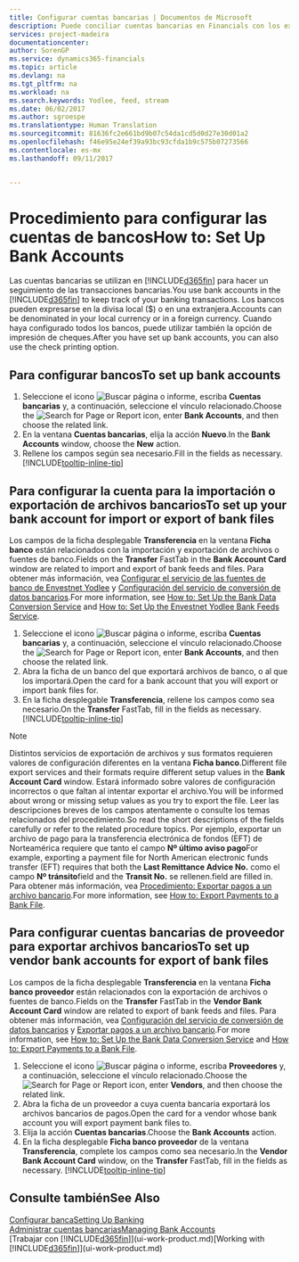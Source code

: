 ```yaml
---
title: Configurar cuentas bancarias | Documentos de Microsoft
description: Puede conciliar cuentas bancarias en Financials con los extractos del banco.
services: project-madeira
documentationcenter: 
author: SorenGP
ms.service: dynamics365-financials
ms.topic: article
ms.devlang: na
ms.tgt_pltfrm: na
ms.workload: na
ms.search.keywords: Yodlee, feed, stream
ms.date: 06/02/2017
ms.author: sgroespe
ms.translationtype: Human Translation
ms.sourcegitcommit: 81636fc2e661bd9b07c54da1cd5d0d27e30d01a2
ms.openlocfilehash: f46e95e24ef39a93bc93cfda1b9c575b07273566
ms.contentlocale: es-mx
ms.lasthandoff: 09/11/2017


---
```

# <a name="how-to-set-up-bank-accounts"></a><span data-ttu-id="c4a15-103">Procedimiento para configurar las cuentas de bancos</span><span class="sxs-lookup"><span data-stu-id="c4a15-103">How to: Set Up Bank Accounts</span></span>
<span data-ttu-id="c4a15-104">Las cuentas bancarias se utilizan en [!INCLUDE[d365fin](includes/d365fin_md.md)] para hacer un seguimiento de las transacciones bancarias.</span><span class="sxs-lookup"><span data-stu-id="c4a15-104">You use bank accounts in the [!INCLUDE[d365fin](includes/d365fin_md.md)] to keep track of your banking transactions.</span></span> <span data-ttu-id="c4a15-105">Los bancos pueden expresarse en la divisa local ($) o en una extranjera.</span><span class="sxs-lookup"><span data-stu-id="c4a15-105">Accounts can be denominated in your local currency or in a foreign currency.</span></span> <span data-ttu-id="c4a15-106">Cuando haya configurado todos los bancos, puede utilizar también la opción de impresión de cheques.</span><span class="sxs-lookup"><span data-stu-id="c4a15-106">After you have set up bank accounts, you can also use the check printing option.</span></span>

## <a name="to-set-up-bank-accounts"></a><span data-ttu-id="c4a15-107">Para configurar bancos</span><span class="sxs-lookup"><span data-stu-id="c4a15-107">To set up bank accounts</span></span>
1. <span data-ttu-id="c4a15-108">Seleccione el icono ![Buscar página o informe](media/ui-search/search_small.png "icono Buscar página o informe"), escriba **Cuentas bancarias** y, a continuación, seleccione el vínculo relacionado.</span><span class="sxs-lookup"><span data-stu-id="c4a15-108">Choose the ![Search for Page or Report](media/ui-search/search_small.png "Search for Page or Report icon") icon, enter **Bank Accounts**, and then choose the related link.</span></span>
2. <span data-ttu-id="c4a15-109">En la ventana **Cuentas bancarias**, elija la acción **Nuevo**.</span><span class="sxs-lookup"><span data-stu-id="c4a15-109">In the **Bank Accounts** window, choose the **New** action.</span></span>
3. <span data-ttu-id="c4a15-110">Rellene los campos según sea necesario.</span><span class="sxs-lookup"><span data-stu-id="c4a15-110">Fill in the fields as necessary.</span></span> [!INCLUDE[tooltip-inline-tip](includes/tooltip-inline-tip_md.md)]

## <a name="to-set-up-your-bank-account-for-import-or-export-of-bank-files"></a><span data-ttu-id="c4a15-111">Para configurar la cuenta para la importación o exportación de archivos bancarios</span><span class="sxs-lookup"><span data-stu-id="c4a15-111">To set up your bank account for import or export of bank files</span></span>
<span data-ttu-id="c4a15-112">Los campos de la ficha desplegable **Transferencia** en la ventana **Ficha banco** están relacionados con la importación y exportación de archivos o fuentes de banco.</span><span class="sxs-lookup"><span data-stu-id="c4a15-112">Fields on the **Transfer** FastTab in the **Bank Account Card** window are related to import and export of bank feeds and files.</span></span> <span data-ttu-id="c4a15-113">Para obtener más información, vea [Configurar el servicio de las fuentes de banco de Envestnet Yodlee](bank-how-setup-bank-data-conversion-service.md) y [Configuración del servicio de conversión de datos bancarios](bank-how-setup-bank-statement-service.md).</span><span class="sxs-lookup"><span data-stu-id="c4a15-113">For more information, see [How to: Set Up the Bank Data Conversion Service](bank-how-setup-bank-data-conversion-service.md) and [How to: Set Up the Envestnet Yodlee Bank Feeds Service](bank-how-setup-bank-statement-service.md).</span></span>

1. <span data-ttu-id="c4a15-114">Seleccione el icono ![Buscar página o informe](media/ui-search/search_small.png "icono Buscar página o informe"), escriba **Cuentas bancarias** y, a continuación, seleccione el vínculo relacionado.</span><span class="sxs-lookup"><span data-stu-id="c4a15-114">Choose the ![Search for Page or Report](media/ui-search/search_small.png "Search for Page or Report icon") icon, enter **Bank Accounts**, and then choose the related link.</span></span>
2. <span data-ttu-id="c4a15-115">Abra la ficha de un banco del que exportará archivos de banco, o al que los importará.</span><span class="sxs-lookup"><span data-stu-id="c4a15-115">Open the card for a bank account that you will export or import bank files for.</span></span>
3. <span data-ttu-id="c4a15-116">En la ficha desplegable **Transferencia**, rellene los campos como sea necesario.</span><span class="sxs-lookup"><span data-stu-id="c4a15-116">On the **Transfer** FastTab, fill in the fields as necessary.</span></span> [!INCLUDE[tooltip-inline-tip](includes/tooltip-inline-tip_md.md)]

> [!NOTE]  
>   <span data-ttu-id="c4a15-117">Distintos servicios de exportación de archivos y sus formatos requieren valores de configuración diferentes en la ventana **Ficha banco**.</span><span class="sxs-lookup"><span data-stu-id="c4a15-117">Different file export services and their formats require different setup values in the **Bank Account Card** window.</span></span> <span data-ttu-id="c4a15-118">Estará informado sobre valores de configuración incorrectos o que faltan al intentar exportar el archivo.</span><span class="sxs-lookup"><span data-stu-id="c4a15-118">You will be informed about wrong or missing setup values as you try to export the file.</span></span> <span data-ttu-id="c4a15-119">Leer las descripciones breves de los campos atentamente o consulte los temas relacionados del procedimiento.</span><span class="sxs-lookup"><span data-stu-id="c4a15-119">So read the short descriptions of the fields carefully or refer to the related procedure topics.</span></span> <span data-ttu-id="c4a15-120">Por ejemplo, exportar un archivo de pago para la transferencia electrónica de fondos (EFT) de Norteamérica requiere que tanto el campo **Nº último aviso pago**</span><span class="sxs-lookup"><span data-stu-id="c4a15-120">For example, exporting a payment file for North American electronic funds transfer (EFT) requires that both the **Last Remittance Advice No.**</span></span> <span data-ttu-id="c4a15-121">como el campo **Nº tránsito**</span><span class="sxs-lookup"><span data-stu-id="c4a15-121">field and the **Transit No.**</span></span> <span data-ttu-id="c4a15-122">se rellenen.</span><span class="sxs-lookup"><span data-stu-id="c4a15-122">field are filled in.</span></span> <span data-ttu-id="c4a15-123">Para obtener más información, vea [Procedimiento: Exportar pagos a un archivo bancario](payables-how-export-payments-bank-file.md).</span><span class="sxs-lookup"><span data-stu-id="c4a15-123">For more information, see [How to: Export Payments to a Bank File](payables-how-export-payments-bank-file.md).</span></span>

## <a name="to-set-up-vendor-bank-accounts-for-export-of-bank-files"></a><span data-ttu-id="c4a15-124">Para configurar cuentas bancarias de proveedor para exportar archivos bancarios</span><span class="sxs-lookup"><span data-stu-id="c4a15-124">To set up vendor bank accounts for export of bank files</span></span>
<span data-ttu-id="c4a15-125">Los campos de la ficha desplegable **Transferencia** en la ventana **Ficha banco proveedor** están relacionados con la exportación de archivos o fuentes de banco.</span><span class="sxs-lookup"><span data-stu-id="c4a15-125">Fields on the **Transfer** FastTab in the **Vendor Bank Account Card** window are related to export of bank feeds and files.</span></span> <span data-ttu-id="c4a15-126">Para obtener más información, vea [Configuración del servicio de conversión de datos bancarios](bank-how-setup-bank-data-conversion-service.md) y [Exportar pagos a un archivo bancario](payables-how-export-payments-bank-file.md).</span><span class="sxs-lookup"><span data-stu-id="c4a15-126">For more information, see [How to: Set Up the Bank Data Conversion Service](bank-how-setup-bank-data-conversion-service.md) and [How to: Export Payments to a Bank File](payables-how-export-payments-bank-file.md).</span></span>

1. <span data-ttu-id="c4a15-127">Seleccione el icono ![Buscar página o informe](media/ui-search/search_small.png "icono Buscar página o informe"), escriba **Proveedores** y, a continuación, seleccione el vínculo relacionado.</span><span class="sxs-lookup"><span data-stu-id="c4a15-127">Choose the ![Search for Page or Report](media/ui-search/search_small.png "Search for Page or Report icon") icon, enter **Vendors**, and then choose the related link.</span></span>
2. <span data-ttu-id="c4a15-128">Abra la ficha de un proveedor a cuya cuenta bancaria exportará los archivos bancarios de pagos.</span><span class="sxs-lookup"><span data-stu-id="c4a15-128">Open the card for a vendor whose bank account you will export payment bank files to.</span></span>
3. <span data-ttu-id="c4a15-129">Elija la acción **Cuentas bancarias**.</span><span class="sxs-lookup"><span data-stu-id="c4a15-129">Choose the **Bank Accounts** action.</span></span>
3. <span data-ttu-id="c4a15-130">En la ficha desplegable **Ficha banco proveedor** de la ventana **Transferencia**, complete los campos como sea necesario.</span><span class="sxs-lookup"><span data-stu-id="c4a15-130">In the **Vendor Bank Account Card** window, on the **Transfer** FastTab, fill in the fields as necessary.</span></span> [!INCLUDE[tooltip-inline-tip](includes/tooltip-inline-tip_md.md)]

## <a name="see-also"></a><span data-ttu-id="c4a15-131">Consulte también</span><span class="sxs-lookup"><span data-stu-id="c4a15-131">See Also</span></span>
[<span data-ttu-id="c4a15-132">Configurar banca</span><span class="sxs-lookup"><span data-stu-id="c4a15-132">Setting Up Banking</span></span>](bank-setup-banking.md)  
[<span data-ttu-id="c4a15-133">Administrar cuentas bancarias</span><span class="sxs-lookup"><span data-stu-id="c4a15-133">Managing Bank Accounts</span></span>](bank-manage-bank-accounts.md)  
<span data-ttu-id="c4a15-134">[Trabajar con [!INCLUDE[d365fin](includes/d365fin_md.md)]](ui-work-product.md)</span><span class="sxs-lookup"><span data-stu-id="c4a15-134">[Working with [!INCLUDE[d365fin](includes/d365fin_md.md)]](ui-work-product.md)</span></span>

